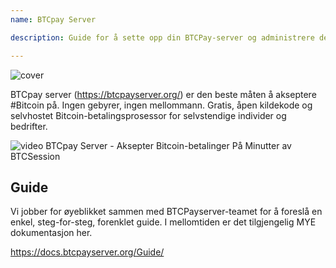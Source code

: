 ```yaml
---
name: BTCpay Server

description: Guide for å sette opp din BTCPay-server og administrere den

---
```


![cover](assets/cover.webp)

BTCpay server (https://btcpayserver.org/) er den beste måten å akseptere #Bitcoin på. Ingen gebyrer, ingen mellommann. Gratis, åpen kildekode og selvhostet Bitcoin-betalingsprosessor for selvstendige individer og bedrifter.

![video](https://youtu.be/KqsM-n-e4aY)
BTCpay Server - Aksepter Bitcoin-betalinger På Minutter av BTCSession

## Guide

Vi jobber for øyeblikket sammen med BTCPayserver-teamet for å foreslå en enkel, steg-for-steg, forenklet guide. I mellomtiden er det tilgjengelig MYE dokumentasjon her.

https://docs.btcpayserver.org/Guide/